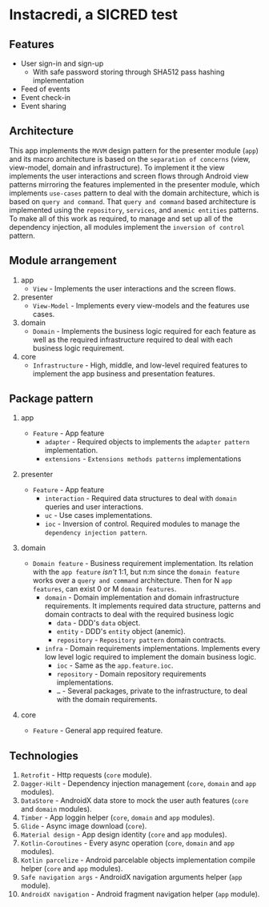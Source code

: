 # Instacredi, a SICRED test
## Features
* User sign-in and sign-up
    * With safe password storing through SHA512 pass hashing implementation
* Feed of events
* Event check-in
* Event sharing

## Architecture
This app implements the `MVVM` design pattern for the presenter module (`app`) and its macro architecture is based on the `separation of concerns` (view, view-model, domain and infrastructure).
To implement it the view implements the user interactions and screen flows through Android view patterns mirroring the features implemented in the presenter module, which implements `use-cases` pattern to deal with the domain architecture, which is based on `query and command`. That `query and command` based architecture is implemented using the `repository`, `services`, and `anemic entities` patterns.</br> 
To make all of this work as required, to manage and set up all of the dependency injection, all modules implement the `inversion of control` pattern.

## Module arrangement
1. app
    * `View` - Implements the user interactions and the screen flows.
2. presenter
    * `View-Model` - Implements every view-models and the features use cases.
3. domain
    * `Domain` - Implements the business logic required for each feature as well as the required infrastructure required to deal with each business logic requirement.
4. core
    * `Infrastructure` - High, middle, and low-level required features to implement the app business and presentation features.

## Package pattern
1. app
    * `Feature` - App feature
        * `adapter` - Required objects to implements the `adapter pattern` implementation.
        * `extensions` - `Extensions methods patterns` implementations
2. presenter
    * `Feature` - App feature
        * `interaction` - Required data structures to deal with `domain` queries and user interactions.
        * `uc` - Use cases implementations.
        * `ioc` - Inversion of control. Required modules to manage the `dependency injection pattern`.
   
3. domain
    * `Domain feature` - Business requirement implementation. Its relation with the `app feature` *isn't* 1:1, but n:m since the `domain feature` works over a `query and command` architecture. Then for N `app features`, can exist 0 or M `domain features`.
        * `domain` - Domain implementation and domain infrastructure requirements. It implements required data structure, patterns and domain contracts to deal with the required business logic
            * `data` - DDD's `data` object.
            * `entity` - DDD's `entity` object (anemic).
            * `repository` - `Repository pattern` domain contracts.
        * `infra` - Domain requirements implementations. Implements every low level logic required to implement the domain business logic.
            * `ioc` - Same as the `app.feature.ioc`.
            * `repository` - Domain repository requirements implementations.
            *  `…` - Several packages, private to the infrastructure, to deal with the domain requirements.
4. core
    * `Feature` - General app required feature.
    
## Technologies
1. `Retrofit` - Http requests (`core` module).
2. `Dagger-Hilt` - Dependency injection management (`core`, `domain` and `app` modules).
3. `DataStore` - AndroidX data store to mock the user auth features (`core` and `domain` modules).
4. `Timber` - App loggin helper (`core`, `domain` and `app` modules).
5. `Glide` - Async image download (`core`).
6. `Material design` - App design identity (`core` and `app` modules).
7. `Kotlin-Coroutines` - Every async operation (`core`, `domain` and `app` modules).
8. `Kotlin parcelize` - Android parcelable objects implementation compile helper (`core` and `app` modules).
9. `Safe navigation args` - AndroidX navigation arguments helper (`app` module).
10. `AndroidX navigation` - Android fragment navigation helper (`app` module).
